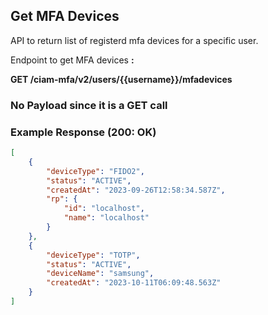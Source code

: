 ## Get MFA Devices
API to return list of registerd mfa devices for a specific user.

<!--
type: tab
titles: Request, Response
-->

Endpoint to get MFA devices **:**

**GET /ciam-mfa/v2/users/{{username}}/mfadevices**

### No Payload since it is a GET call

<!--
type: tab
-->

### Example Response (200: OK)
```json
[
    {
        "deviceType": "FIDO2",
        "status": "ACTIVE",
        "createdAt": "2023-09-26T12:58:34.587Z",
        "rp": {
            "id": "localhost",
            "name": "localhost"
        }
    },
    {
        "deviceType": "TOTP",
        "status": "ACTIVE",
        "deviceName": "samsung",
        "createdAt": "2023-10-11T06:09:48.563Z"
    }
]

```
<!-- type: tab-end -->